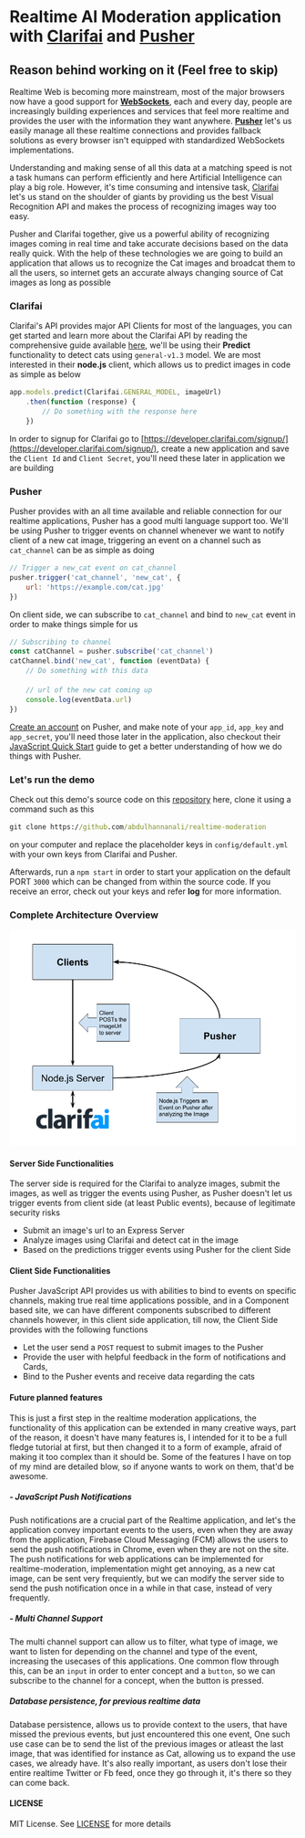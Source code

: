 # Realtime AI Moderation application with [Clarifai](https://clarifai.com) and [Pusher](https://pusher.com)

## Reason behind working on it (Feel free to skip)

Realtime Web is becoming more mainstream, most of the major browsers
now have a good support for [**WebSockets**](https://goo.gl/fn6c2h), each and every day, 
people are increasingly building experiences and services that feel more realtime and
provides the user with the information they want anywhere. **[Pusher](https://pusher.com)** let's us easily manage all these realtime connections and provides fallback solutions as every browser isn't equipped with standardized WebSockets implementations.

Understanding and making sense of all this data at a matching speed is not a task humans can perform efficiently and here Artificial Intelligence can play a big role. However, it's time consuming and intensive task, [Clarifai](https://clarifai.com) let's us stand on the shoulder of giants by providing us the best Visual Recognition API and makes the process of recognizing images way too easy.

Pusher and Clarifai together, give us a powerful ability of recognizing images coming in real time and take accurate decisions based on the data really quick. With the help of these technologies we are going to build an application that allows us to recognize the Cat images and broadcat them to all the users, so internet gets an accurate always changing source of Cat images as long as possible

### Clarifai

Clarifai's API provides major API Clients for most of the languages, you can get started and learn more about the Clarifai API by reading the comprehensive guide available [here](https://developer.clarifai.com/guide/#getting-started), we'll be using their **Predict** functionality to detect cats using `general-v1.3` model. We are most interested in their **node.js** client, which allows us to predict images in code as simple as below

```js
app.models.predict(Clarifai.GENERAL_MODEL, imageUrl)
    .then(function (response) {
        // Do something with the response here 
    })
```

In order to signup for Clarifai go to [https://developer.clarifai.com/signup/](https://developer.clarifai.com/signup/), create a new application and save the `Client Id` and `Client Secret`, you'll need these later in application we are building

### Pusher

Pusher provides with an all time available and reliable connection for our realtime applications, Pusher has a good multi language support too. We'll be using Pusher to trigger events on channel whenever we want to notify client of a new cat image, triggering an event on a channel such as `cat_channel` can be as simple as doing

```js
// Trigger a new_cat event on cat_channel
pusher.trigger('cat_channel', 'new_cat', {
    url: 'https://example.com/cat.jpg'
})

```

On client side, we can subscribe to `cat_channel` and bind to `new_cat` event in order to make things simple for us

```js
// Subscribing to channel 
const catChannel = pusher.subscribe('cat_channel')
catChannel.bind('new_cat', function (eventData) {
    // Do something with this data

    // url of the new cat coming up
    console.log(eventData.url)
})

```

[Create an account](https://dashboard.pusher.com/accounts/sign_up) on Pusher, and make note of your `app_id`, `app_key` and `app_secret`, you'll need those later in the application, also checkout their [JavaScript Quick Start](https://pusher.com/docs/javascript_quick_start) guide to get a better understanding of how we do things with Pusher.

### Let's run the demo

Check out this demo's source code on this [repository](https://github.com/abdulhannanali/realtime-moderation)
here, clone it using a command such as this

```bat
git clone https://github.com/abdulhannanali/realtime-moderation
```

on your computer and replace the placeholder keys in `config/default.yml`
with your own keys from Clarifai and Pusher.

Afterwards, run a `npm start` in order to start your application on the default PORT `3000` which can be changed from within the source code. If you receive an error, check out your keys and refer **log** for more information. 


### Complete Architecture Overview
![Architecuture of Realtime Moderation Application](demoData/arch.png)

#### Server Side Functionalities

The server side is required for the Clarifai to analyze images, submit the images, as well as trigger the 
events using Pusher, as Pusher doesn't let us trigger events from client side (at least Public events), because of legitimate security risks

- Submit an image's url to an Express Server
- Analyze images using Clarifai and detect cat in the image
- Based on the predictions trigger events using Pusher for the client Side

#### Client Side Functionalities

Pusher JavaScript API provides us with abilities to bind to events on specific channels, making true real time applications possible, and in a Component based site, we can have different components subscribed to different channels however, in this client side application, till now, the Client Side provides with the following functions 

- Let the user send a `POST` request to submit images to the Pusher
- Provide the user with helpful feedback in the form of notifications and Cards,
- Bind to the Pusher events and receive data regarding the cats

#### Future planned features
This is just a first step in the realtime moderation applications, the functionality of this application can be extended in many creative ways, part of the reason, it doesn't have many features is, I intended for it to be a full fledge tutorial at first, but then changed it to a form of example, afraid of making it too complex than it should be. Some of the features I have on top of my mind are detailed blow, so if anyone wants to work on them, that'd be awesome.

##### - JavaScript Push Notifications
Push notifications are a crucial part of the Realtime application, and let's the application convey important events
to the users, even when they are away from the application, Firebase Cloud Messaging (FCM) allows the users to send the push notifications in Chrome, even when they are not on the site. The push notifications for web applications can be implemented for realtime-moderation, implementation might get annoying, as a new cat image, can be sent very frequiently, but we can modify the server side to send the push notification once in a while in that case, instead of very frequently.

 
##### - Multi Channel Support
The multi channel support can allow us to filter, what type of image, we want to listen for depending on the channel and type of the event, increasing the usecases of this applications. One common flow through this, can be an `input` in order to enter concept and a `button`, so we can subscribe to the channel for a concept, when the button is pressed. 

##### Database persistence, for previous realtime data
Database persistence, allows us to provide context to the users, that have missed the previous events, but just encountered this one event, One such use case can be to send the list of the previous images or atleast the last image, that was identified for instance as Cat, allowing us to expand the use cases, we already have. It's also really important, as users don't lose their entire realtime Twitter or Fb feed, once they go through it, it's there so they can come back.


#### LICENSE
MIT License. See [LICENSE](LICENSE) for more details